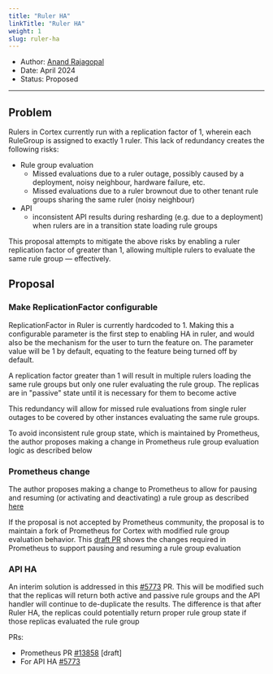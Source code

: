 ```yaml
---
title: "Ruler HA"
linkTitle: "Ruler HA"
weight: 1
slug: ruler-ha
---
```


- Author: [Anand Rajagopal](https://github.com/rajagopalanand)
- Date: April 2024
- Status: Proposed
---

## Problem

Rulers in Cortex currently run with a replication factor of 1, wherein each RuleGroup is assigned to exactly 1 ruler.  This lack of redundancy creates the following risks:

- Rule group evaluation
    - Missed evaluations due to a ruler outage, possibly caused by a deployment, noisy neighbour, hardware failure, etc.
    - Missed evaluations due to a ruler brownout due to other tenant rule groups sharing the same ruler (noisy neighbour)
- API
  - inconsistent API results during resharding (e.g. due to a deployment) when rulers are in a transition state loading rule groups

This proposal attempts to mitigate the above risks by enabling a ruler replication factor of greater than 1, allowing multiple rulers to evaluate the same rule group — effectively.

## Proposal

### Make ReplicationFactor configurable

ReplicationFactor in Ruler is currently hardcoded to 1.  Making this a configurable parameter is the first step to enabling HA in ruler, and would also be the mechanism for the user to turn the feature on.  The parameter value will be 1 by default, equating to the feature being turned off by default.

A replication factor greater than 1 will result in multiple rulers loading the same rule groups but only one ruler evaluating the rule group. The replicas are in "passive" state until it is necessary for them to become active

This redundancy will allow for missed rule evaluations from single ruler outages to be covered by other instances evaluating the same rule groups.

To avoid inconsistent rule group state, which is maintained by Prometheus, the author proposes making a change in Prometheus rule group evaluation logic as described below

### Prometheus change

The author proposes making a change to Prometheus to allow for pausing and resuming (or activating and deactivating) a rule group as described [here](https://github.com/prometheus/prometheus/issues/13630)

If the proposal is not accepted by Prometheus community, the proposal is to maintain a fork of Prometheus for Cortex with modified rule group evaluation behavior. This [draft PR](https://github.com/prometheus/prometheus/pull/13858)
shows the changes required in Prometheus to support pausing and resuming a rule group evaluation

### API HA

An interim solution is addressed in this [#5773](https://github.com/cortexproject/cortex/issues/5773) PR. This will be modified such that the replicas will return both active and passive rule groups and the API handler will continue to de-duplicate the results.
The difference is that after Ruler HA, the replicas could potentially return proper rule group state if those replicas evaluated the rule group

PRs:

* Prometheus PR [#13858](https://github.com/prometheus/prometheus/pull/13858) [draft]
* For API HA [#5773](https://github.com/cortexproject/cortex/issues/5773)
